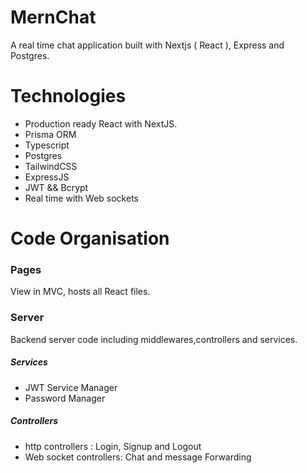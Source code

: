 # MernChat

A real time chat application built with Nextjs ( React ), Express and Postgres.

# Technologies

- Production ready React with NextJS.
- Prisma ORM
- Typescript
- Postgres
- TailwindCSS
- ExpressJS
- JWT && Bcrypt
- Real time with Web sockets

# Code Organisation

### Pages

View in MVC, hosts all React files.

### Server

Backend server code including middlewares,controllers and services.

##### Services

- JWT Service Manager
- Password Manager

##### Controllers

- http controllers : Login, Signup and Logout
- Web socket controllers: Chat and message Forwarding
